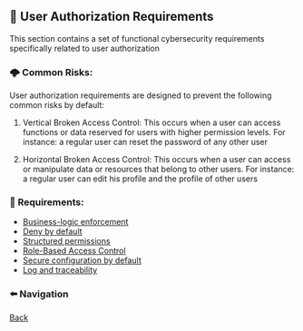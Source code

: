 ## 🔑 User Authorization Requirements

This section contains a set of functional cybersecurity requirements specifically related to user authorization

### 🌩 Common Risks:

User authorization requirements are designed to prevent the following common risks by default:

1. Vertical Broken Access Control: This occurs when a user can access functions or data reserved for users with higher permission levels. For instance: a regular user can reset the password of any other user 

2. Horizontal Broken Access Control: This occurs when a user can access or manipulate data or resources that belong to other users. For instance: a regular user can edit his profile and the profile of other users 


### 📌 Requirements:
- [Business-logic enforcement](FR-APP-AUZ-001.md)
- [Deny by default](FR-APP-AUZ-002.md)
- [Structured permissions](FR-APP-AUZ-003.md)
- [Role-Based Access Control](FR-APP-AUZ-004.md)
- [Secure configuration by default](FR-APP-AUZ-005.md)
- [Log and traceability](FR-APP-AUZ-006.md)


### ⬅️ Navigation 

[Back](../../README.md)
